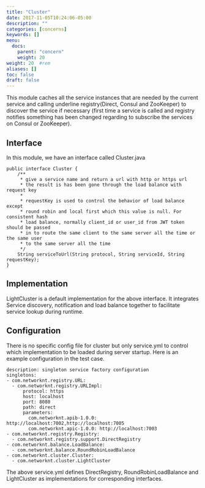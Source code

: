 ```yaml
---
title: "Cluster"
date: 2017-11-05T10:24:06-05:00
description: ""
categories: [concerns]
keywords: []
menu:
  docs:
    parent: "concern"
    weight: 20
weight: 20	#rem
aliases: []
toc: false
draft: false
---
```


This module caches all the service instances that are needed by the current 
service and calling underline registry(Direct, Consul and ZooKeeper) to
discover the service if necessary (first time a service is called and registry
notifies something has been changed regarding to subscribe the services on
Consul or ZooKeeper).

## Interface

In this module, we have an interface called Cluster.java

```
public interface Cluster {
    /**
     * give a service name and return a url with http or https url
     * the result is has been gone through the load balance with request key
     *
     * requestKey is used to control the behavior of load balance except
     * round robin and local first which this value is null. For consistent hash
     * load balance, normally client_id or user_id from JWT token should be passed
     * in to route the same client to the same server all the time or the same user
     * to the same server all the time
     */
    String serviceToUrl(String protocol, String serviceId, String requestKey);
}
```

## Implementation

LightCluster is a default implementation for the above interface. It integrates
Service discovery, notification and load balance together to facilitate service
lookup during runtime. 

## Configuration

There is no specific config file for cluster but only service.yml to control
which implementation to be loaded during server startup. Here is an example
configuration in the test case. 

```
description: singleton service factory configuration
singletons:
- com.networknt.registry.URL:
  - com.networknt.registry.URLImpl:
      protocol: https
      host: localhost
      port: 8080
      path: direct
      parameters:
        com.networknt.apib-1.0.0: http://localhost:7002,http://localhost:7005
        com.networknt.apic-1.0.0: http://localhost:7003
- com.networknt.registry.Registry:
  - com.networknt.registry.support.DirectRegistry
- com.networknt.balance.LoadBalance:
  - com.networknt.balance.RoundRobinLoadBalance
- com.networknt.cluster.Cluster:
  - com.networknt.cluster.LightCluster

```

The above service.yml defines DirectRegistry, RoundRobinLoadBalance and LightCluster
as implementations for corresponding interfaces. 


